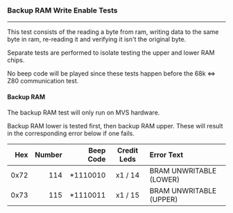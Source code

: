 ### Backup RAM Write Enable Tests
---

This test consists of the reading a byte from ram, writing data to the same
byte in ram, re-reading it and verifying it isn't the original byte.

Separate tests are performed to isolate testing the upper and lower RAM chips.

No beep code will be played since these tests happen before the 68k <=> Z80
communication test.

#### Backup RAM
The backup RAM test will only run on MVS hardware.

Backup RAM lower is tested first, then backup RAM upper.  These will result in
the corresponding error below if one fails.

|  Hex  | Number | Beep Code |  Credit Leds  | Error Text |
| ----: | -----: | --------: | :-----------: | :--------- |
|  0x72 |    114 |  *1110010 |       x1 / 14 | BRAM UNWRITABLE (LOWER) |
|  0x73 |    115 |  *1110011 |       x1 / 15 | BRAM UNWRITABLE (UPPER) |
